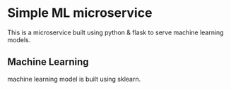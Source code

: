 # Simple ML microservice
This is a microservice built using python & flask to serve machine learning models.

## Machine Learning
machine learning model is built using sklearn.

